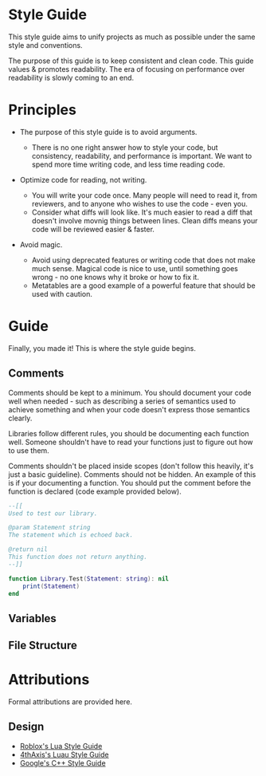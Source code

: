 # Style Guide
This style guide aims to unify projects as much as possible under the same style and conventions.

The purpose of this guide is to keep consistent and clean code. This guide values & promotes readability. The era of focusing on performance over readability is slowly coming to an end.

# Principles
* The purpose of this style guide is to avoid arguments.
	* There is no one right answer how to style your code, but consistency, readability, and performance is important. We want to spend more time writing code, and less time reading code.

* Optimize code for reading, not writing.
	* You will write your code once. Many people will need to read it, from reviewers, and to anyone who wishes to use the code - even you.
	* Consider what diffs will look like. It's much easier to read a diff that doesn't involve movnig things between lines. Clean diffs means your code will be reviewed easier & faster.

* Avoid magic.
	* Avoid using deprecated features or writing code that does not make much sense. Magical code is nice to use, until something goes wrong - no one knows why it broke or how to fix it.
	* Metatables are a good example of a powerful feature that should be used with caution.

# Guide
Finally, you made it! This is where the style guide begins.

## Comments
Comments should be kept to a minimum. You should document your code well when needed - such as describing a series of semantics used to achieve something and when your code doesn't express those semantics clearly.

Libraries follow different rules, you should be documenting each function well. Someone shouldn't have to read your functions just to figure out how to use them.

Comments shouldn't be placed inside scopes (don't follow this heavily, it's just a basic guideline). Comments should not be hidden. An example of this is if your documenting a function. You should put the comment before the function is declared (code example provided below).

```lua
--[[
Used to test our library.

@param Statement string
The statement which is echoed back.

@return nil
This function does not return anything.
--]]

function Library.Test(Statement: string): nil
    print(Statement)
end
```

## Variables

## File Structure

# Attributions
Formal attributions are provided here.

## Design
* [Roblox's Lua Style Guide](https://roblox.github.io/lua-style-guide/)
* [4thAxis's Luau Style Guide](https://hackmd.io/@4thAxis/4thAxis-Luau-Style-Guide)
* [Google's C++ Style Guide](https://google.github.io/styleguide/cppguide.html)
